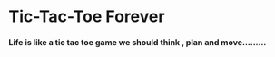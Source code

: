 <body>
    <h1>Tic-Tac-Toe Forever</h1>
    <h4>Life is like a tic tac toe game we should think , plan and move.........</h4>
</body>
